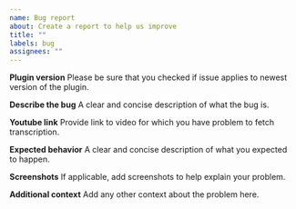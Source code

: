```yaml
---
name: Bug report
about: Create a report to help us improve
title: ""
labels: bug
assignees: ""
---
```


**Plugin version**
Please be sure that you checked if issue applies to newest version of the plugin.

**Describe the bug**
A clear and concise description of what the bug is.

**Youtube link**
Provide link to video for which you have problem to fetch transcription.

**Expected behavior**
A clear and concise description of what you expected to happen.

**Screenshots**
If applicable, add screenshots to help explain your problem.

**Additional context**
Add any other context about the problem here.
